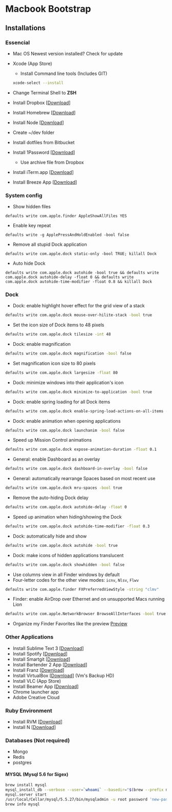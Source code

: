 # Macbook Bootstrap

## Installations

### Essencial
- Mac OS Newest version installed? Check for update
- Xcode (App Store)
  - Install Command line tools (Includes GIT)
  ```bash
  xcode-select --install
  ```

- Change Terminal Shell to **ZSH**
- Install Dropbox [[Download](http://dropbox.com/)]
- Install Homebrew [[Download](http://mxcl.github.io/homebrew/)]
- Install Node [[Download](http://nodejs.org/)]
- Create ~/dev folder
- Install dotfiles from Bitbucket
- Install 1Password [[Download](https://agilebits.com/onepassword)]
	- Use archive file from Dropbox
- Install iTerm.app [[Download](http://www.iterm2.com/#/section/home)]
- Install Breeze App [[Download](http://www.autumnapps.com/breeze/)]

### System config
- Show hidden files
```
defaults write com.apple.finder AppleShowAllFiles YES
```
- Enable key repeat
```
defaults write -g ApplePressAndHoldEnabled -bool false
```

- Remove all stupid Dock application
```
defaults write com.apple.dock static-only -bool TRUE; killall Dock
```

- Auto hide Dock
```
defaults write com.apple.dock autohide -bool true && defaults write com.apple.dock autohide-delay -float 0 && defaults write com.apple.dock autohide-time-modifier -float 0.8 && killall Dock
```

### Dock

- Dock: enable highlight hover effect for the grid view of a stack
```bash
defaults write com.apple.dock mouse-over-hilite-stack -bool true
```

- Set the icon size of Dock items to 48 pixels
```bash
defaults write com.apple.dock tilesize -int 48
```

- Dock: enable magnification
```bash
defaults write com.apple.dock magnification -bool false
```

- Set magnification icon size to 80 pixels
```bash
defaults write com.apple.dock largesize -float 80
```

- Dock: minimize windows into their application's icon
```bash
defaults write com.apple.dock minimize-to-application -bool true
```

- Dock: enable spring loading for all Dock items
```bash
defaults write com.apple.dock enable-spring-load-actions-on-all-items -bool true
```

- Dock: enable animation when opening applications
```bash
defaults write com.apple.dock launchanim -bool false
```

- Speed up Mission Control animations
```bash
defaults write com.apple.dock expose-animation-duration -float 0.1
```

- General: enable Dashboard as an overlay
```bash
defaults write com.apple.dock dashboard-in-overlay -bool false
```

- General: automatically rearrange Spaces based on most recent use
```bash
defaults write com.apple.dock mru-spaces -bool true
```

- Remove the auto-hiding Dock delay
```bash
defaults write com.apple.dock autohide-delay -float 0
```

- Speed up animation when hiding/showing the Dock
```bash
defaults write com.apple.dock autohide-time-modifier -float 0.3
```

- Dock: automatically hide and show
```bash
defaults write com.apple.dock autohide -bool true
```

- Dock: make icons of hidden applications translucent
```bash
defaults write com.apple.dock showhidden -bool false
```

- Use columns view in all Finder windows by default
- Four-letter codes for the other view modes: `icnv`, `Nlsv`, `Flwv`
```bash
defaults write com.apple.finder FXPreferredViewStyle -string "clmv"
```

- Finder: enable AirDrop over Ethernet and on unsupported Macs running Lion
```bash
defaults write com.apple.NetworkBrowser BrowseAllInterfaces -bool true
```

- Organize my Finder Favorites like the preview [Preview](http://cl.ly/image/2V3s3I0i3O2n)

### Other Applications
- Install Sublime Text 3 [[Download](http://www.sublimetext.com/3)]
- Install Spotify [[Download](http://spotify.com/)]
- Install Smartgit [[Download](http://www.syntevo.com/smartgithg/)]
- Install Bartender 2 App  [[Download](http://www.macbartender.com/Demo/Bartender%202.zip)]
- Install Franz  [[Download](http://meetfranz.com)]
- Install VirtualBox [[Download](https://www.virtualbox.org/)] (Vm's Backup HD)
- Install VLC (App Store)
- Install Beamer App [[Download](http://beamer-app.com/download?cid=275562564.1437688109)]
- Chrome launcher app
- Adobe Creative Cloud

### Ruby Environment
- Install RVM  [[Download](https://rvm.io/)]
- Install N  [[Download](https://github.com/tj/n)]

### Databases (Not required)
- Mongo
- Redis
- postgres

#### MYSQL (Mysql 5.6 for Sigex)
```bash
brew install mysql
mysql_install_db --verbose --user=`whoami` --basedir="$(brew --prefix mysql)" --datadir=/usr/local/var/mysql --tmpdir=/tmp
mysql.server start
/usr/local/Cellar/mysql/5.5.27/bin/mysqladmin -u root password 'new-password'
brew info mysql
```
